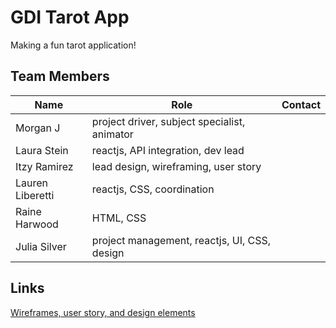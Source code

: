 # GDI Tarot App
Making a fun tarot application!

## Team Members
| Name | Role | Contact |
| - | - | - |
| Morgan J | project driver, subject specialist, animator | |
| Laura Stein | reactjs, API integration, dev lead | |
| Itzy Ramirez | lead design, wireframing, user story | |
| Lauren Liberetti | reactjs, CSS, coordination | |
| Raine Harwood | HTML, CSS | |
| Julia Silver | project management, reactjs, UI, CSS, design | |


## Links
[Wireframes, user story, and design elements](https://www.figma.com/file/lSQ9oeAEw8eHLGKUCOLI72/Girl-Develop-It-Hackathon-(Tarot-Deck)?node-id=1%3A47)
